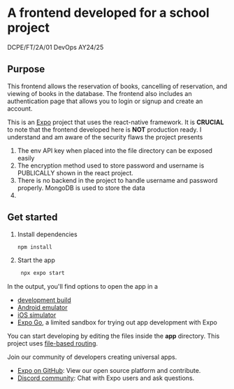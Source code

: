 # A frontend developed for a school project
DCPE/FT/2A/01
DevOps AY24/25

## Purpose
This frontend allows the reservation of books, cancelling of reservation, and viewing of books in the database.
The frontend also includes an authentication page that allows you to login or signup and create an account.

This is an [Expo](https://expo.dev) project that uses the react-native framework.
It is **CRUCIAL** to note that the frontend developed here is **NOT** production ready.
I understand and am aware of the security flaws the project presents
1. The env API key when placed into the file directory can be exposed easily
2. The encryption method used to store password and username is PUBLICALLY shown in the react project.
3. There is no backend in the project to handle username and password properly. MongoDB is used to store the data
4. 

## Get started

1. Install dependencies

   ```bash
   npm install
   ```

2. Start the app

   ```bash
    npx expo start
   ```

In the output, you'll find options to open the app in a

- [development build](https://docs.expo.dev/develop/development-builds/introduction/)
- [Android emulator](https://docs.expo.dev/workflow/android-studio-emulator/)
- [iOS simulator](https://docs.expo.dev/workflow/ios-simulator/)
- [Expo Go](https://expo.dev/go), a limited sandbox for trying out app development with Expo

You can start developing by editing the files inside the **app** directory. This project uses [file-based routing](https://docs.expo.dev/router/introduction).

Join our community of developers creating universal apps.

- [Expo on GitHub](https://github.com/expo/expo): View our open source platform and contribute.
- [Discord community](https://chat.expo.dev): Chat with Expo users and ask questions.

